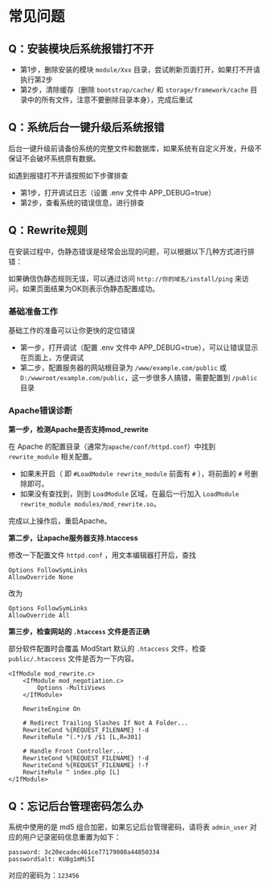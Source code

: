 # 常见问题

## Q：安装模块后系统报错打不开

- 第1步，删除安装的模块 `module/Xxx` 目录，尝试刷新页面打开，如果打不开请执行第2步
- 第2步，清除缓存（删除 `bootstrap/cache/` 和 `storage/framework/cache` 目录中的所有文件，注意不要删除目录本身），完成后重试

## Q：系统后台一键升级后系统报错

后台一键升级前请备份系统的完整文件和数据库，如果系统有自定义开发，升级不保证不会破坏系统原有数据。

如遇到报错打不开请按照如下步骤排查

- 第1步，打开调试日志（设置 .env 文件中 APP_DEBUG=true）
- 第2步，查看系统的错误信息，进行排查

## Q：Rewrite规则

在安装过程中，伪静态错误是经常会出现的问题，可以根据以下几种方式进行排错：

如果确信伪静态规则无误，可以通过访问 `http://你的域名/install/ping` 来访问，如果页面结果为OK则表示伪静态配置成功。

### 基础准备工作

基础工作的准备可以让你更快的定位错误

- 第一步，打开调试（配置 .env 文件中 APP_DEBUG=true），可以让错误显示在页面上，方便调试
- 第二步，配置服务器的网站根目录为 `/www/example.com/public` 或 `D:/wwwroot/example.com/public`，这一步很多人搞错，需要配置到 `/public` 目录

### Apache错误诊断

**第一步，检测Apache是否支持mod_rewrite**

在 Apache 的配置目录（通常为`apache/conf/httpd.conf`）中找到 `rewrite_module` 相关配置。

- 如果未开启（ 即 `#LoadModule rewrite_module` 前面有 `#` ），将前面的 `#` 号删除即可。
- 如果没有查找到，则到 `LoadModule` 区域，在最后一行加入 `LoadModule rewrite_module modules/mod_rewrite.so`。

完成以上操作后，重启Apache。

**第二步，让apache服务器支持.htaccess**

修改一下配置文件 `httpd.conf` ，用文本编辑器打开后，查找

```
Options FollowSymLinks
AllowOverride None
```

改为

```
Options FollowSymLinks
AllowOverride All
```

**第三步，检查网站的 `.htaccess` 文件是否正确**

部分软件配置时会覆盖 ModStart 默认的 `.htaccess` 文件，检查 `public/.htaccess` 文件是否为一下内容。

```
<IfModule mod_rewrite.c>
    <IfModule mod_negotiation.c>
        Options -MultiViews
    </IfModule>

    RewriteEngine On

    # Redirect Trailing Slashes If Not A Folder...
    RewriteCond %{REQUEST_FILENAME} !-d
    RewriteRule ^(.*)/$ /$1 [L,R=301]

    # Handle Front Controller...
    RewriteCond %{REQUEST_FILENAME} !-d
    RewriteCond %{REQUEST_FILENAME} !-f
    RewriteRule ^ index.php [L]
</IfModule>
```

## Q：忘记后台管理密码怎么办

系统中使用的是 md5 组合加密，如果忘记后台管理密码，请将表 `admin_user` 对应的用户记录密码信息重置为如下：

```
password: 3c20ecadec461ce77179008a44850334
passwordSalt: KUBg1mMi5I
```

对应的密码为：`123456`

















